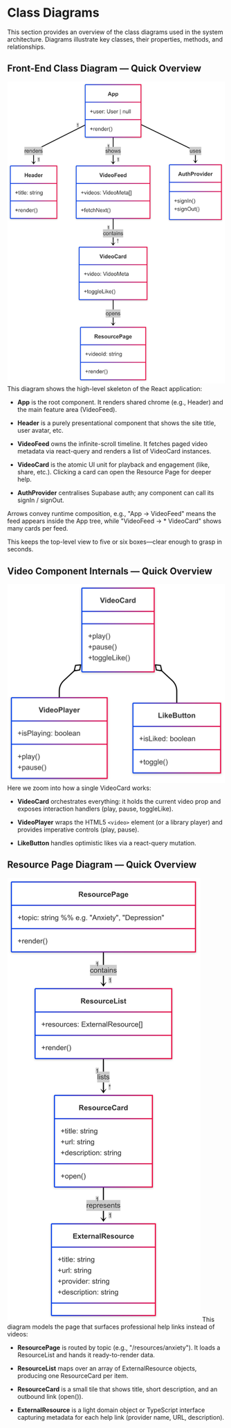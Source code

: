 # Class Diagrams

This section provides an overview of the class diagrams used in the system architecture. Diagrams illustrate key classes, their properties, methods, and relationships.

## Front-End Class Diagram — Quick Overview
![alt text](FrontEnd.png)
This diagram shows the high-level skeleton of the React application:

- **App** is the root component. It renders shared chrome (e.g., Header) and the main feature area (VideoFeed).

- **Header** is a purely presentational component that shows the site title, user avatar, etc.

- **VideoFeed** owns the infinite-scroll timeline. It fetches paged video metadata via react-query and renders a list of VideoCard instances.

- **VideoCard** is the atomic UI unit for playback and engagement (like, share, etc.). Clicking a card can open the Resource Page for deeper help.

- **AuthProvider** centralises Supabase auth; any component can call its signIn / signOut.

Arrows convey runtime composition, e.g., "App → VideoFeed" means the feed appears inside the App tree, while "VideoFeed → * VideoCard" shows many cards per feed.

This keeps the top-level view to five or six boxes—clear enough to grasp in seconds.

## Video Component Internals — Quick Overview
![alt text](VideoComponent.png)
Here we zoom into how a single VideoCard works:

- **VideoCard** orchestrates everything: it holds the current video prop and exposes interaction handlers (play, pause, toggleLike).

- **VideoPlayer** wraps the HTML5 `<video>` element (or a library player) and provides imperative controls (play, pause).

- **LikeButton** handles optimistic likes via a react-query mutation.


## Resource Page Diagram — Quick Overview
![alt text](resourcePage.png)
This diagram models the page that surfaces professional help links instead of videos:

- **ResourcePage** is routed by topic (e.g., "/resources/anxiety"). It loads a ResourceList and hands it ready-to-render data.

- **ResourceList** maps over an array of ExternalResource objects, producing one ResourceCard per item.

- **ResourceCard** is a small tile that shows title, short description, and an outbound link (open()).

- **ExternalResource** is a light domain object or TypeScript interface capturing metadata for each help link (provider name, URL, description).

